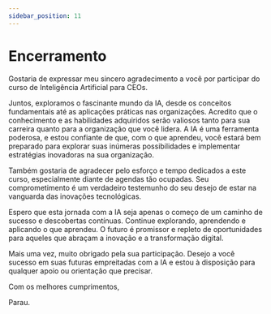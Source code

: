 ```yaml
---
sidebar_position: 11
---
```

# Encerramento
Gostaria de expressar meu sincero agradecimento a você por participar do curso de Inteligência Artificial para CEOs.

Juntos, exploramos o fascinante mundo da IA, desde os conceitos fundamentais até as aplicações práticas nas organizações. Acredito que o conhecimento e as habilidades adquiridos serão valiosos tanto para sua carreira quanto para a organização que você lidera. A IA é uma ferramenta poderosa, e estou confiante de que, com o que aprendeu, você estará bem preparado para explorar suas inúmeras possibilidades e implementar estratégias inovadoras na sua organização.

Também gostaria de agradecer pelo esforço e tempo dedicados a este curso, especialmente diante de agendas tão ocupadas. Seu comprometimento é um verdadeiro testemunho do seu desejo de estar na vanguarda das inovações tecnológicas.

Espero que esta jornada com a IA seja apenas o começo de um caminho de sucesso e descobertas contínuas. Continue explorando, aprendendo e aplicando o que aprendeu. O futuro é promissor e repleto de oportunidades para aqueles que abraçam a inovação e a transformação digital.

Mais uma vez, muito obrigado pela sua participação. Desejo a você sucesso em suas futuras empreitadas com a IA e estou à disposição para qualquer apoio ou orientação que precisar.

Com os melhores cumprimentos,

Parau.